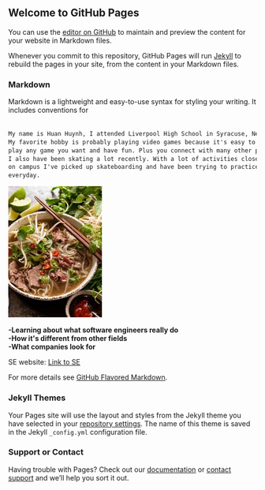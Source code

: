 ## Welcome to GitHub Pages

You can use the [editor on GitHub](https://github.com/223gMoney/SWEN-GITGUB/edit/gh-pages/index.md) to maintain and preview the content for your website in Markdown files.

Whenever you commit to this repository, GitHub Pages will run [Jekyll](https://jekyllrb.com/) to rebuild the pages in your site, from the content in your Markdown files.

### Markdown

Markdown is a lightweight and easy-to-use syntax for styling your writing. It includes conventions for

```markdown

My name is Huan Huynh, I attended Liverpool High School in Syracuse, New York. 
My favorite hobby is probably playing video games because it's easy to 
play any game you want and have fun. Plus you connect with many other people.
I also have been skating a lot recently. With a lot of activities closed
on campus I've picked up skateboarding and have been trying to practice 
everyday. 
```
![alt text](https://github.com/223gMoney/SWEN-GITGUB/blob/gh-pages/download.jpg)

**-Learning about what software engineers really do**  
**-How it's different from other fields**  
**-What companies look for**  


SE website: [Link to SE](https://www.rit.edu/study/software-engineering-bs)





For more details see [GitHub Flavored Markdown](https://guides.github.com/features/mastering-markdown/).

### Jekyll Themes

Your Pages site will use the layout and styles from the Jekyll theme you have selected in your [repository settings](https://github.com/223gMoney/SWEN-GITGUB/settings). The name of this theme is saved in the Jekyll `_config.yml` configuration file.

### Support or Contact

Having trouble with Pages? Check out our [documentation](https://docs.github.com/categories/github-pages-basics/) or [contact support](https://github.com/contact) and we’ll help you sort it out.
